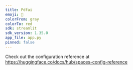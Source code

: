 ```yaml
---
title: Pdfai
emoji: 🐢
colorFrom: gray
colorTo: red
sdk: streamlit
sdk_version: 1.35.0
app_file: app.py
pinned: false
---
```


Check out the configuration reference at https://huggingface.co/docs/hub/spaces-config-reference
